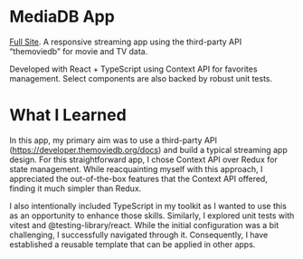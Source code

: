 # MediaDB App

[Full Site](https://mediadb.netlify.app/). A responsive streaming app using the third-party API “themoviedb” for movie and TV data. 

Developed with React + TypeScript using Context API for favorites management. Select components are also backed by robust unit tests.

# What I Learned

In this app, my primary aim was to use a third-party API (https://developer.themoviedb.org/docs) and build a typical streaming app design. For this straightforward app, I chose Context API over Redux for state management. While reacquainting myself with this approach, I appreciated the out-of-the-box features that the Context API offered, finding it much simpler than Redux.

I also intentionally included TypeScript in my toolkit as I wanted to use this as an opportunity to enhance those skills. Similarly, I explored unit tests with vitest and @testing-library/react. While the initial configuration was a bit challenging, I successfully navigated through it. Consequently, I have established a reusable template that can be applied in other apps.
